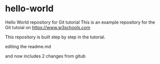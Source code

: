 # hello-world
Hello World repository for Git tutorial
This is an example repository for the Git tutoial on https://www.w3schools.com

This repository is built step by step in the tutorial.

editing the readme.md

and now includes 2 changes from gitub
